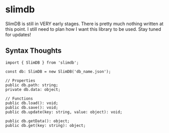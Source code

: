 # slimdb
SlimDB is still in VERY early stages. There is pretty much nothing written at this point. I still need to plan how I want this library to be used.
Stay tuned for updates!

## Syntax Thoughts
```
import { SlimDB } from 'slimdb';

const db: SlimDB = new SlimDB('db_name.json');

// Properties
public db.path: string;
private db.data: object;

// Functions
public db.load(): void;
public db.save(): void;
public db.update(key: string, value: object): void;

public db.getData(): object;
public db.get(key: string): object;
```
